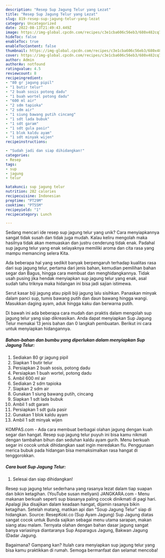 ```yaml
---
description: "Resep Sup Jagung Telur yang Lezat"
title: "Resep Sup Jagung Telur yang Lezat"
slug: 819-resep-sup-jagung-telur-yang-lezat
category: Uncategorized
date: 2022-08-13T21:49:43.449Z
image: https://img-global.cpcdn.com/recipes/c3e1cba606c56eb3/680x482cq70/sup-jagung-telur-foto-resep-utama.jpg
hideToc: false
enableToc: true
enableTocContent: false
thumbnail: https://img-global.cpcdn.com/recipes/c3e1cba606c56eb3/680x482cq70/sup-jagung-telur-foto-resep-utama.jpg
cover: https://img-global.cpcdn.com/recipes/c3e1cba606c56eb3/680x482cq70/sup-jagung-telur-foto-resep-utama.jpg
author: Admin
authorAv: notfound
ratingvalue: 4.5
reviewcount: 8
recipeingredient:
- "80 gr jagung pipil"
- "1 butir telur"
- "2 buah sosis potong dadu"
- "1 buah wortel potong dadu"
- "600 ml air"
- "2 sdm tapioka"
- "2 sdm air"
- "1 siung bawang putih cincang"
- "1 sdt lada bubuk"
- "1 sdt garam"
- "1 sdt gula pasir"
- "1 blok kaldu ayam"
- "1 sdt minyak wijen"
recipeinstructions:

- "Sudah jadi dan siap dihidangkan!"
categories:
- Resep
tags:
- sup
- jagung
- telur

katakunci: sup jagung telur 
nutrition: 282 calories
recipecuisine: Indonesian
preptime: "PT29M"
cooktime: "PT55M"
recipeyield: "1"
recipecategory: Lunch

---
```





Sedang mencari ide resep sup jagung telur yang unik? Cara menyiapkannya sangat tidak susah dan tidak juga mudah. Kalau keliru mengolah maka hasilnya tidak akan memuaskan dan justru cenderung tidak enak. Padahal sup jagung telur yang enak selayaknya memiliki aroma dan cita rasa yang mampu memancing selera Kita.





Ada beberapa hal yang sedikit banyak berpengaruh terhadap kualitas rasa dari sup jagung telur, pertama dari jenis bahan, kemudian pemilihan bahan segar dan Bagus, hingga cara membuat dan menghidangkannya. Tidak usah pusing jika hendak menyiapkan sup jagung telur yang enak,      asal sudah tahu triknya maka hidangan ini bisa jadi sajian istimewa.














Serut kasar biji jagung atau pipili biji jagung lalu sisihkan. Panaskan minyak dalam panci sup, tumis bawang putih dan daun bawang hingga wangi. Masukkan daging ayam, aduk hingga kaku dan berwarna putih.






Di bawah ini ada beberapa cara mudah dan praktis dalam mengolah sup jagung telur yang siap dikreasikan. Anda dapat menyiapkan Sup Jagung Telur memakai 13 jenis bahan dan 0 langkah pembuatan. Berikut ini cara untuk menyiapkan hidangannya.

<!--inarticleads1-->

##### Bahan-bahan dan bumbu yang diperlukan dalam menyiapkan Sup Jagung Telur:

1. Sediakan 80 gr jagung pipil
1. Siapkan 1 butir telur
1. Persiapkan 2 buah sosis, potong dadu
1. Persiapkan 1 buah wortel, potong dadu
1. Ambil 600 ml air
1. Sediakan 2 sdm tapioka
1. Siapkan 2 sdm air
1. Gunakan 1 siung bawang putih, cincang
1. Siapkan 1 sdt lada bubuk
1. Ambil 1 sdt garam
1. Persiapkan 1 sdt gula pasir
1. Gunakan 1 blok kaldu ayam
1. Ambil 1 sdt minyak wijen


KOMPAS.com - Ada cara membuat berbagai olahan jagung dengan kuah segar dan hangat. Resep sup jagung telur puyuh ini bisa kamu nikmati dengan tambahan bihun dan seduhan kaldu ayam gurih. Menu berkuah segar ini cocok untuk dihidangkan saat ingin meredakan flu. Penggunaan merica bubuk pada hidangan bisa memaksimalkan rasa hangat di tenggorokkan. 

<!--inarticleads2-->

##### Cara buat Sup Jagung Telur:


1. Selesai dan siap dihidangkan!

Resep sup jagung telur sederhana yang rasanya lezat dalam tiap suapan dan bikin ketagihan. (YouTube susan mellyani) JANGKARA.com - Menu makanan berkuah seperti sup biasanya paling cocok dinikmati di pagi hari. Apalagi jika disajikan dalam keadaan hangat, dijamin rasanya bikin ketagihan. Setelah matang, matikan api dan &#34;Soup Jagung Telur&#34; siap di hidangkan. Source: ResepKoki.co (Sup Ayam Jagung) Sup Jagung diatas sangat cocok untuk Bunda sajikan sebagai menu utama sarapan, makan siang atau malam. Ternyata olahan dengan bahan dasar jagung sangat banya variasinya diantaranya Sup Asparagus Jagung, Bakwan Jagung (Dadar Jagung. 

Bagaimana? Gampang kan? Itulah cara menyiapkan sup jagung telur yang bisa kamu praktikkan di rumah. Semoga bermanfaat dan selamat mencoba!
